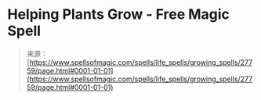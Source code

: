 <!--yml
category: 未分类
date: 2024-06-12 19:17:07
-->

# Helping Plants Grow - Free Magic Spell

> 来源：[https://www.spellsofmagic.com/spells/life_spells/growing_spells/27759/page.html#0001-01-01](https://www.spellsofmagic.com/spells/life_spells/growing_spells/27759/page.html#0001-01-01)